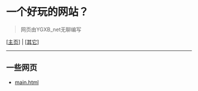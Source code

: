# 一个好玩的网站？

> 网页由YGXB_net无聊编写

[[主页](main.md)]	|	[[其它](其它.md)]

---



## 一些网页

- [main.html](./main.html)

